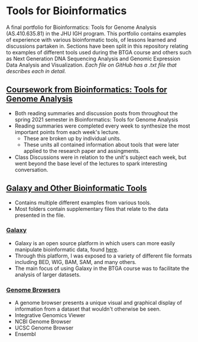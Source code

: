 # Tools for Bioinformatics
A final portfolio for Bioinformatics: Tools for Genome Analysis (AS.410.635.81) in the JHU IGH program.
This portfolio contains examples of experience with various bioinformatic tools, of lessons learned and discussions partaken in.
Sections have been split in this repository relating to examples of different tools used during the BTGA course and others
such as Next Generation DNA Sequencing Analysis and Genomic Expression Data Analysis and Visualization.
*Each file on GitHub has a .txt file that describes each in detail.*

## [Coursework from Bioinformatics: Tools for Genome Analysis](https://github.com/agilson2/AGilson-Portfolio/tree/main/BTGA%20Classwork)
* Both reading summaries and discussion posts from throughout the spring 2021 semester in Bioinformatics: Tools for Genome Analysis
* Reading summaries were completed every week to synthesize the most important points from each week's lecture. 
  * These are broken up by individual units.
  * These units all contained information about tools that were later applied to the research paper and assingments.
* Class Discussions were in relation to the unit's subject each week, but went beyond the base level of the lectures to spark interesting conversation.

## [Galaxy and Other Bioinformatic Tools](https://github.com/agilson2/AGilson-Portfolio/tree/main/Galaxy%20and%20Other%20Tools) 
* Contains multiple different examples from various tools.
* Most folders contain supplementary files that relate to the data presented in the file.

### [Galaxy](https://github.com/agilson2/AGilson-Portfolio/tree/main/Galaxy%20and%20Other%20Tools/Galaxy)
* Galaxy is an open source platform in which users can more easily manipulate bioinformatic data, found [here](https://usegalaxy.org/).
* Through this platform, I was exposed to a variety of different file formats including BED, WIG, BAM, SAM, and many others. 
* The main focus of using Galaxy in the BTGA course was to facilitate the analysis of larger datasets.

### [Genome Browsers](https://github.com/agilson2/AGilson-Portfolio/tree/main/Galaxy%20and%20Other%20Tools/Genome%20Browsers)
* A genome browser presents a unique visual and graphical display of information from a dataset that wouldn't otherwise be seen.
* Integrative Genomics Viewer
* NCBI Genome Browser
* UCSC Genome Browser
* Ensembl
